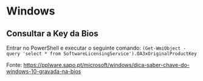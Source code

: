 # Windows

## Consultar a Key da Bios
Entrar no PowerShell e executar o seguinte comando: `(Get-WmiObject -query 'select * from SoftwareLicensingService').OA3xOriginalProductKey`

Fonte: <https://pplware.sapo.pt/microsoft/windows/dica-saber-chave-do-windows-10-gravada-na-bios>
